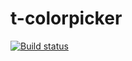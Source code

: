 # t-colorpicker

[![Build status](https://travis-ci.org/atomelements/t-colorpicker.svg?branch=master)](https://travis-ci.org/atomelements/t-colorpicker)
